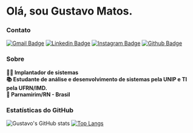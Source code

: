 # Olá, sou Gustavo Matos.

### Contato
  
[![Gmail Badge](https://img.shields.io/badge/Gmail-D14836?style=for-the-badge&logo=gmail&logoColor=white)](mailto:gustavomatos.rn@gmail.com)
[![Linkedin Badge](https://img.shields.io/badge/LinkedIn-0077B5?style=for-the-badge&logo=linkedin&logoColor=white)](https://www.linkedin.com/in/gmmatos/)
[![Instagram Badge](https://img.shields.io/badge/Instagram-E4405F?style=for-the-badge&logo=instagram&logoColor=white)](https://www.instagram.com/gustavommatos/) 
[![Github Badge](https://img.shields.io/badge/GitHub-100000?style=for-the-badge&logo=github&logoColor=white)](https://github.com/gustavommatos)

### Sobre
  
**👨‍💻 Implantador de sistemas**<br>
**📚 Estudante de análise e desenvolvimento de sistemas pela UNIP e TI pela UFRN/IMD.**<br>
**📌 Parnamirim/RN - Brasil**<br>

### Estatísticas do GitHub

![Gustavo's GitHub stats](https://github-readme-stats.vercel.app/api?username=gustavommatos&show_icons=true&theme=onedark)
[![Top Langs](https://github-readme-stats.vercel.app/api/top-langs/?username=gustavommatos&layout=compact&theme=onedark)](https://github.com/gustavommatos/github-readme-stats)
